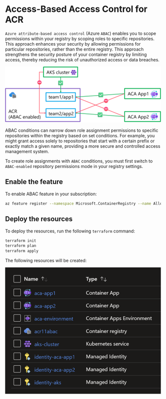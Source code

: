 # Access-Based Access Control for ACR

`Azure attribute-based access control` (Azure `ABAC`) enables you to scope permissions within your registry by scoping roles to specific repositories. This approach enhances your security by allowing permissions for particular repositories, rather than the entire registry. This approach strengthens the security posture of your container registry by limiting access, thereby reducing the risk of unauthorized access or data breaches.

![](images/architecture.png)

ABAC conditions can narrow down role assignment permissions to specific repositories within the registry based on set conditions. For example, you might grant access solely to repositories that start with a certain prefix or exactly match a given name, providing a more secure and controlled access management system.

To create role assignments with `ABAC` conditions, you must first switch to `ABAC-enabled` repository permissions mode in your registry settings.

## Enable the feature

To enable ABAC feature in your subscription:

```sh
az feature register --namespace Microsoft.ContainerRegistry --name AllowAttributeBasedAccessControl
```

## Deploy the resources

To deploy the resources, run the following `terraform` command:

```sh
terraform init
terraform plan
terraform apply
```

The following resources will be created:

![](images/resources.png)
